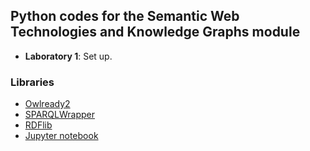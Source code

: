 ## Python codes for the Semantic Web Technologies and Knowledge Graphs module

- **Laboratory 1**: Set up.


### Libraries
- [Owlready2](https://owlready2.readthedocs.io/en/latest/intro.html)
- [SPARQLWrapper](https://github.com/RDFLib/sparqlwrapper)
- [RDFlib](https://rdflib.readthedocs.io/en/stable/)
- [Jupyter notebook](https://jupyter-notebook.readthedocs.io/en/latest/)


